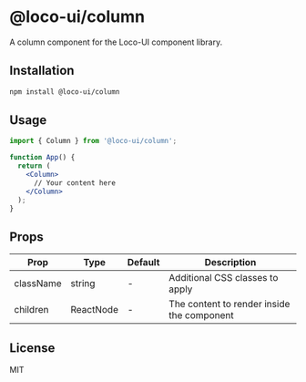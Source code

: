 # @loco-ui/column

A column component for the Loco-UI component library.

## Installation

```bash
npm install @loco-ui/column
```

## Usage

```jsx
import { Column } from '@loco-ui/column';

function App() {
  return (
    <Column>
      // Your content here
    </Column>
  );
}
```

## Props

| Prop | Type | Default | Description |
|------|------|---------|-------------|
| className | string | - | Additional CSS classes to apply |
| children | ReactNode | - | The content to render inside the component |

## License

MIT
